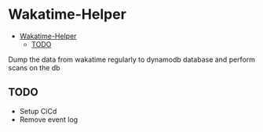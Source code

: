 # Wakatime-Helper

- [Wakatime-Helper](#wakatime-helper)
  - [TODO](#todo)

Dump the data from wakatime regularly to dynamodb database and perform scans on the db

## TODO

- Setup CiCd
- Remove event log
